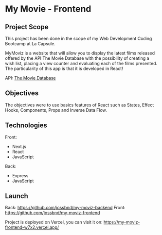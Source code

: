 # My Movie - Frontend

## Project Scope

This project has been done in the scope of my Web Development Coding Bootcamp at La Capsule.

MyMoviz is a website that will allow you to display the latest films released offered by the API The Movie Database with the possibility of creating a wish list, placing a view counter and evaluating each of the films presented.
The particularity of this app is that it is developed in React!

API: [The Movie Database](https://www.themoviedb.org/)

## Objectives

The objectives were to use basics features of React such as States, Effect Hooks, Components, Props and Inverse Data Flow.

## Technologies

Front:
+ Next.js
+ React
+ JavaScript

Back:
+ Express
+ JavaScript

## Launch

Back: https://github.com/jossbnd/my-moviz-backend
Front: https://github.com/jossbnd/my-moviz-frontend

Project is deployed on Vercel, you can visit it on: https://my-moviz-frontend-w7x2.vercel.app/
